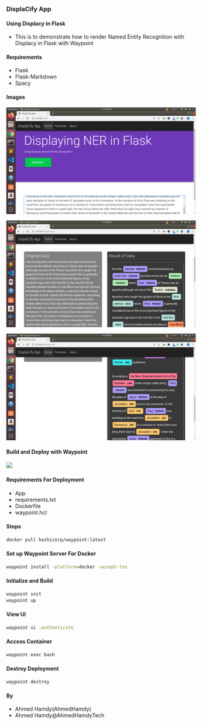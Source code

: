 ### DisplaCify App
#### Using Displacy in Flask

+ This is to demonstrate how to render Named Entity Recognition with Displacy in Flask with Waypoint

#### Requirements
+ Flask
+ Flask-Markdown
+ Spacy


#### Images
![](images/screenshot01.png)


![](images/screenshot02.png)



![](images/screenshot03.png)


#### Build and Deploy with Waypoint

![](waypoint_tut_workflow_AhmedHamdytech2.png)

#### Requirements For Deployment
+ App
+ requirements.txt
+ Dockerfile
+ waypoint.hcl 

#### Steps
```bash
docker pull hashicorp/waypoint:latest
```

#### Set up Waypoint Server For Docker
```bash
waypoint install -platform=docker -accept-tos
```
#### Initialize and Build
```bash
waypoint init
waypoint up
```
#### View UI
```bash
waypoint ui -authenticate
```

#### Access Container
```bash
waypoint exec bash
```

#### Destroy Deployment
```bash
waypoint destroy
```

#### By
+ Ahmed Hamdy(AhmedHamdy)
+ Ahmed Hamdy@AhmedHamdyTech
